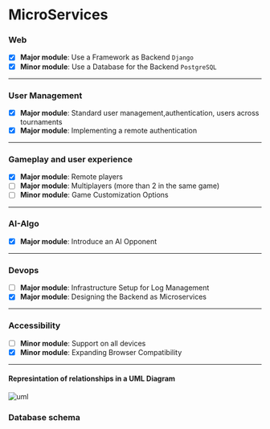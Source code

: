 # MicroServices

### Web
- [x] __Major module__: Use a Framework as Backend `Django`
- [x] __Minor module__: Use a Database for the Backend `PostgreSQL`
---
### User Management
- [x] __Major module__: Standard user management,authentication, users across tournaments
- [x] __Major module__: Implementing a remote authentication
---
### Gameplay and user experience
- [x] __Major module__: Remote players
- [ ] __Major module__: Multiplayers (more than 2 in the same game)
- [ ] __Minor module__: Game Customization Options
---
### AI-Algo
- [x] __Major module__: Introduce an AI Opponent
---
###  Devops
- [ ] __Major module__: Infrastructure Setup for Log Management
- [x] __Major module__: Designing the Backend as Microservices
---
###  Accessibility
- [ ] __Minor module__: Support on all devices
- [x] __Minor module__: Expanding Browser Compatibility

---
#### Represintation of relationships in a UML Diagram
![uml](https://d2slcw3kip6qmk.cloudfront.net/marketing/blog/2017Q3/er-diagram-symbols-and-notation/ERDCardinallity.png)

<h3>Database schema</h3>
<img src=""></img>
